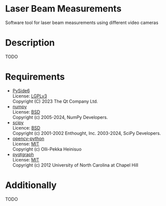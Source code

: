 # Laser Beam Measurements

Software tool for laser beam measurements using different video cameras

# Description

TODO

# Requirements

* [PySide6](https://pypi.org/project/PySide6/)\
License: [LGPLv3](https://www.tldrlegal.com/license/gnu-lesser-general-public-license-v3-lgpl-3)\
Copyright (C) 2023 The Qt Company Ltd.
* [numpy](https://pypi.org/project/numpy/)\
License: [BSD](https://github.com/numpy/numpy/blob/main/LICENSE.txt)\
Copyright (c) 2005-2024, NumPy Developers.
* [scipy](https://pypi.org/project/scipy/)\
Licence: [BSD](https://github.com/scipy/scipy/blob/main/LICENSE.txt)\
Copyright (c) 2001-2002 Enthought, Inc. 2003-2024, SciPy Developers.
* [opencv-python](https://pypi.org/project/opencv-python/)\
License: [MIT](https://github.com/opencv/opencv-python/blob/4.x/LICENSE.txt)\
Copyright (c) Olli-Pekka Heinisuo
* [pyqtgraph](https://pypi.org/project/pyqtgraph/)\
License: [MIT](https://github.com/pyqtgraph/pyqtgraph/blob/master/LICENSE.txt)\
Copyright (c) 2012  University of North Carolina at Chapel Hill

# Additionally

TODO